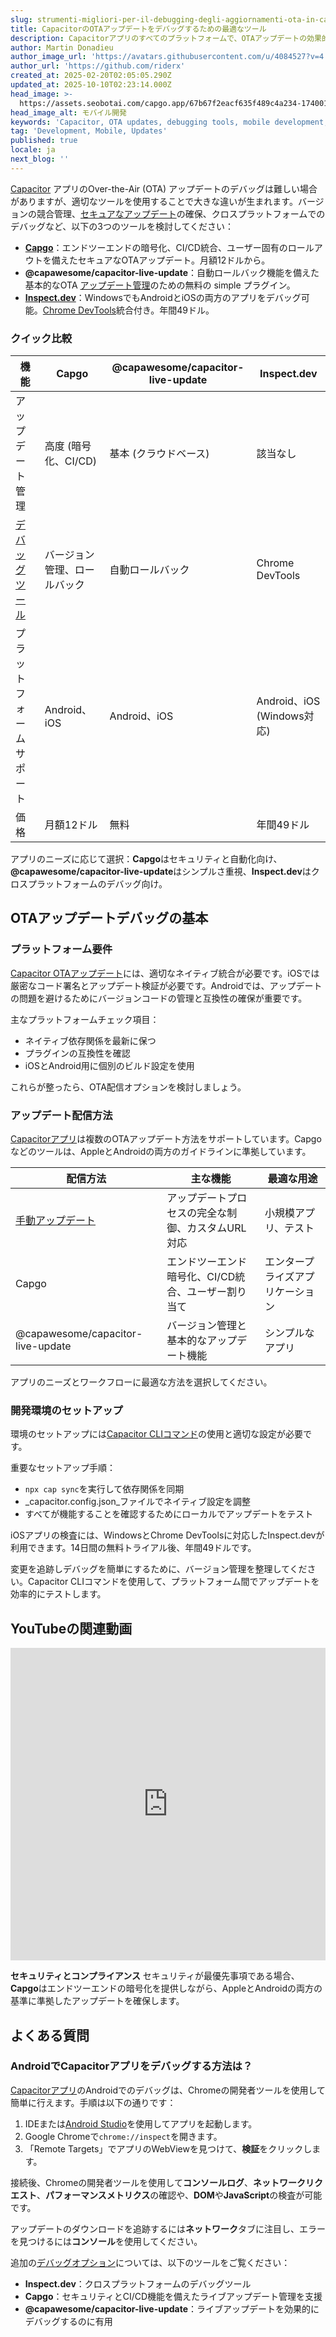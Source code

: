 ```yaml
---
slug: strumenti-migliori-per-il-debugging-degli-aggiornamenti-ota-in-capacitor
title: CapacitorのOTAアップデートをデバッグするための最適なツール
description: Capacitorアプリのすべてのプラットフォームで、OTAアップデートの効果的なデバッグに必要なツールと戦略を探ります。
author: Martin Donadieu
author_image_url: 'https://avatars.githubusercontent.com/u/4084527?v=4'
author_url: 'https://github.com/riderx'
created_at: 2025-02-20T02:05:05.290Z
updated_at: 2025-10-10T02:23:14.000Z
head_image: >-
  https://assets.seobotai.com/capgo.app/67b67f2eacf635f489c4a234-1740017141105.jpg
head_image_alt: モバイル開発
keywords: 'Capacitor, OTA updates, debugging tools, mobile development, app updates'
tag: 'Development, Mobile, Updates'
published: true
locale: ja
next_blog: ''
---
```

[Capacitor](https://capacitorjs.com/) アプリのOver-the-Air (OTA) アップデートのデバッグは難しい場合がありますが、適切なツールを使用することで大きな違いが生まれます。バージョンの競合管理、[セキュアなアップデート](https://capgo.app/docs/live-updates/update-behavior/)の確保、クロスプラットフォームでのデバッグなど、以下の3つのツールを検討してください：

-   **[Capgo](https://capgo.app/)**：エンドツーエンドの暗号化、CI/CD統合、ユーザー固有のロールアウトを備えたセキュアなOTAアップデート。月額12ドルから。
-   **@capawesome/capacitor-live-update**：自動ロールバック機能を備えた基本的なOTA [アップデート管理](https://capgo.app/docs/plugin/cloud-mode/manual-update/)のための無料の simple プラグイン。
-   **[Inspect.dev](https://inspect.dev/)**：WindowsでもAndroidとiOSの両方のアプリをデバッグ可能。[Chrome DevTools](https://developer.chrome.com/docs/devtools)統合付き。年間49ドル。

### クイック比較

| 機能 | Capgo | @capawesome/capacitor-live-update | Inspect.dev |
| --- | --- | --- | --- |
| アップデート管理 | 高度 (暗号化、CI/CD) | 基本 (クラウドベース) | 該当なし |
| [デバッグツール](https://capgo.app/docs/plugin/debugging/) | バージョン管理、ロールバック | 自動ロールバック | Chrome DevTools |
| プラットフォームサポート | Android、iOS | Android、iOS | Android、iOS (Windows対応) |
| 価格 | 月額12ドル | 無料 | 年間49ドル |

アプリのニーズに応じて選択：**Capgo**はセキュリティと自動化向け、**@capawesome/capacitor-live-update**はシンプルさ重視、**Inspect.dev**はクロスプラットフォームのデバッグ向け。

## OTAアップデートデバッグの基本

### プラットフォーム要件

[Capacitor OTAアップデート](https://capgo.app/ja/)には、適切なネイティブ統合が必要です。iOSでは厳密なコード署名とアップデート検証が必要です。Androidでは、アップデートの問題を避けるためにバージョンコードの管理と互換性の確保が重要です。

主なプラットフォームチェック項目：

-   ネイティブ依存関係を最新に保つ
-   プラグインの互換性を確認
-   iOSとAndroid用に個別のビルド設定を使用

これらが整ったら、OTA配信オプションを検討しましょう。

### アップデート配信方法

[Capacitorアプリ](https://capgo.app/blog/capacitor-comprehensive-guide/)は複数のOTAアップデート方法をサポートしています。Capgoなどのツールは、AppleとAndroidの両方のガイドラインに準拠しています。

| 配信方法 | 主な機能 | 最適な用途 |
| --- | --- | --- |
| [手動アップデート](https://capgo.app/docs/plugin/cloud-mode/manual-update/) | アップデートプロセスの完全な制御、カスタムURL対応 | 小規模アプリ、テスト |
| Capgo | エンドツーエンド暗号化、CI/CD統合、ユーザー割り当て | エンタープライズアプリケーション |
| @capawesome/capacitor-live-update | バージョン管理と基本的なアップデート機能 | シンプルなアプリ |

アプリのニーズとワークフローに最適な方法を選択してください。

### 開発環境のセットアップ

環境のセットアップには[Capacitor CLIコマンド](https://capgo.app/docs/cli/commands/)の使用と適切な設定が必要です。

重要なセットアップ手順：

-   `npx cap sync`を実行して依存関係を同期
-   _capacitor.config.json_ファイルでネイティブ設定を調整
-   すべてが機能することを確認するためにローカルでアップデートをテスト

iOSアプリの検査には、WindowsとChrome DevToolsに対応したInspect.devが利用できます。14日間の無料トライアル後、年間49ドルです。

変更を追跡しデバッグを簡単にするために、バージョン管理を整理してください。Capacitor CLIコマンドを使用して、プラットフォーム間でアップデートを効率的にテストします。

## YouTubeの関連動画

<iframe src="https://www.youtube.com/embed/HmXM5t8DIPA" aria-label="YouTube video player" frameborder="0" allow="accelerometer; autoplay; clipboard-write; encrypted-media; gyroscope; picture-in-picture; web-share" referrerpolicy="strict-origin-when-cross-origin" style="width: 100%; height: 500px;" allowfullscreen></iframe>

**セキュリティとコンプライアンス**
セキュリティが最優先事項である場合、**Capgo**はエンドツーエンドの暗号化を提供しながら、AppleとAndroidの両方の基準に準拠したアップデートを確保します。

## よくある質問

### AndroidでCapacitorアプリをデバッグする方法は？

[Capacitorアプリ](https://capgo.app/plugins/ivs-player/)のAndroidでのデバッグは、Chromeの開発者ツールを使用して簡単に行えます。手順は以下の通りです：

1. IDEまたは[Android Studio](https://developer.android.com/studio)を使用してアプリを起動します。
2. Google Chromeで`chrome://inspect`を開きます。
3. 「Remote Targets」でアプリのWebViewを見つけて、**検証**をクリックします。

接続後、Chromeの開発者ツールを使用して**コンソールログ**、**ネットワークリクエスト**、**パフォーマンスメトリクス**の確認や、**DOM**や**JavaScript**の検査が可能です。

アップデートのダウンロードを追跡するには**ネットワーク**タブに注目し、エラーを見つけるには**コンソール**を使用してください。

追加の[デバッグオプション](https://capgo.app/docs/plugin/debugging/)については、以下のツールをご覧ください：

- **Inspect.dev**：クロスプラットフォームのデバッグツール
- **Capgo**：セキュリティとCI/CD機能を備えたライブアップデート管理を支援
- **@capawesome/capacitor-live-update**：ライブアップデートを効果的にデバッグするのに有用
